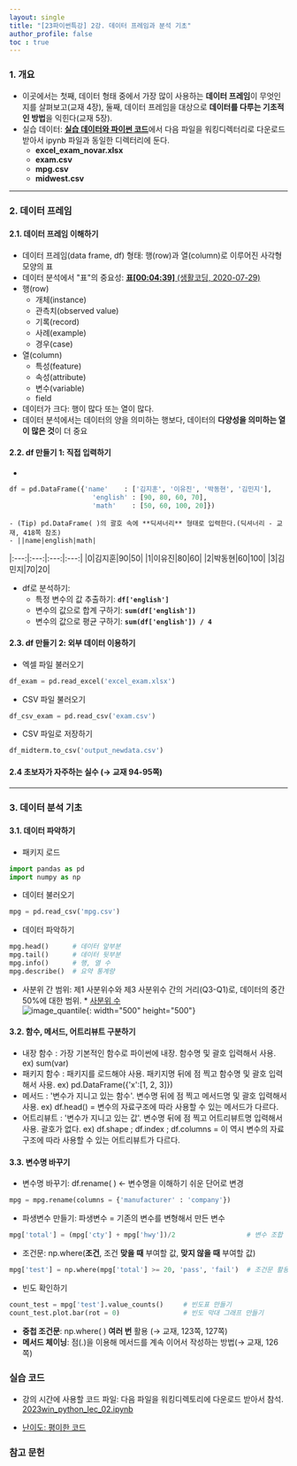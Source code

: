 ```yaml
---
layout: single
title: "[23파이썬특강] 2강. 데이터 프레임과 분석 기초"
author_profile: false
toc : true
---
```


### 1. 개요
- 이곳에서는 첫째, 데이터 형태 중에서 가장 많이 사용하는 **데이터 프레임**이 무엇인지를 살펴보고(교재 4장), 둘째, 데이터 프레임을 대상으로 **데이터를 다루는 기초적인 방법**을 익힌다(교재 5장).
- 실습 데이터: [**실습 데이터와 파이썬 코드**](https://github.com/youngwoos/Doit_Python)에서 다음 파일을 워킹디렉터리로 다운로드 받아서 ipynb 파일과 동일한 디렉터리에 둔다.
	- **excel_exam_novar.xlsx**
	- **exam.csv**
	- **mpg.csv**
	- **midwest.csv**

---

### 2. 데이터 프레임
#### 2.1. 데이터 프레임 이해하기
- 데이터 프레임(data frame, df) 형태: 행(row)과 열(column)로 이루어진 사각형 모양의 표
- 데이터 분석에서 "표"의 중요성: [**표[00:04:39]** (생활코딩, 2020-07-29)](https://www.youtube.com/watch?v=dzNsDGXuCBg)
- 행(row)
	 - 개체(instance)  
	 - 관측치(observed value)  
	 - 기록(record)  
	 - 사례(example)  
	 - 경우(case)  
- 열(column)  
	 - 특성(feature)  
	 - 속성(attribute)  
	 - 변수(variable)  
	 - field  
- 데이터가 크다: 행이 많다 또는 열이 많다.
- 데이터 분석에서는 데이터의 양을 의미하는 행보다, 데이터의 **다양성을 의미하는 열이 많은 것**이 더 중요

#### 2.2. df 만들기 1: 직접 입력하기
- <br> 
```python  
df = pd.DataFrame({'name'    : ['김지훈', '이유진', '박동현', '김민지'],
                     'english' : [90, 80, 60, 70],
                     'math'    : [50, 60, 100, 20]})
```
    - (Tip) pd.DataFrame( )의 괄호 속에 **딕셔너리** 형태로 입력한다.(딕셔너리 - 교재, 418쪽 참조)
    - ||name|english|math|
|:---:|:---:|:---:|:---:|
|0|김지훈|90|50|
|1|이유진|80|60|
|2|박동현|60|100|
|3|김민지|70|20|

- df로 분석하기: 
    - 특정 변수의 값 추출하기: **```df['english']```**
    - 변수의 값으로 합계 구하기: **```sum(df['english'])```**
    - 변수의 값으로 평균 구하기: **```sum(df['english']) / 4```**

#### 2.3. df 만들기 2: 외부 데이터 이용하기
- 엑셀 파일 불러오기 
```python
df_exam = pd.read_excel('excel_exam.xlsx')
```
- CSV 파일 불러오기
```python
df_csv_exam = pd.read_csv('exam.csv')
```
- CSV 파일로 저장하기
```python
df_midterm.to_csv('output_newdata.csv')
```

#### 2.4 초보자가 자주하는 실수 (&rarr; 교재 94-95쪽)

---

### 3. 데이터 분석 기초

#### 3.1. 데이터 파악하기
- 패키지 로드
```python
import pandas as pd
import numpy as np
```
- 데이터 불러오기
```python
mpg = pd.read_csv('mpg.csv')
```
- 데이터 파악하기
```python
mpg.head()      # 데이터 앞부분
mpg.tail()      # 데이터 뒷부분
mpg.info()      # 행, 열 수
mpg.describe()  # 요약 통계량
```
- 사분위 간 범위: 제1 사분위수와 제3 사분위수 간의 거리(Q3-Q1)로, 데이터의 중간 50%에 대한 범위. * [사분위 수](https://support.minitab.com/ko-kr/minitab/20/help-and-how-to/graphs/boxplot/interpret-the-results/quartiles/)  
![image_quantile](https://github.com/hursoo/2023_winter_python-lecture/assets/39477358/c159d399-6f08-49fa-9a5e-105b4c818608){: width="500" height="500"} 

#### 3.2. 함수, 메서드, 어트리뷰트 구분하기
- 내장 함수 : 가장 기본적인 함수로 파이썬에 내장. 함수명 및 괄호 입력해서 사용. ex) sum(var)
- 패키지 함수 : 패키지를 로드해야 사용. 패키지명 뒤에 점 찍고 함수명 및 괄호 입력해서 사용. ex) pd.DataFrame({'x':[1, 2, 3]})
- 메서드 : '변수가 지니고 있는 함수'. 변수명 뒤에 점 찍고 메서드명 및 괄호 입력해서 사용. ex) df.head() = 변수의 자료구조에 따라 사용할 수 있는 메서드가 다르다.
- 어트리뷰트 : '변수가 지니고 있는 값'. 변수명 뒤에 점 찍고 어트리뷰트명 입력해서 사용. 괄호가 없다.  ex) df.shape ; df.index ; df.columns = 이 역시 변수의 자료구조에 따라 사용할 수 있는 어트리뷰트가 다르다.


#### 3.3. 변수명 바꾸기
- 변수명 바꾸기: df.rename( ) &larr; 변수명을 이해하기 쉬운 단어로 변경
```python
mpg = mpg.rename(columns = {'manufacturer' : 'company'})
```
- 파생변수 만들기: 파생변수 = 기존의 변수를 변형해서 만든 변수 <br>
```python
mpg['total'] = (mpg['cty'] + mpg['hwy'])/2                  # 변수 조합
```
- 조건문: np.where(**조건**, 조건 **맞을 때** 부여할 값, **맞지 않을 때** 부여할 값)
```python
mpg['test'] = np.where(mpg['total'] >= 20, 'pass', 'fail')  # 조건문 활용
```
- 빈도 확인하기
```python
count_test = mpg['test'].value_counts()     # 빈도표 만들기
count_test.plot.bar(rot = 0)                # 빈도 막대 그래프 만들기
```
- **중첩 조건문**: np.where( ) **여러 번** 활용 (&rarr; 교재, 123쪽, 127쪽)
- **메서드 체이닝**: 점(.)을 이용해 메서드를 계속 이어서 작성하는 방법(&rarr; 교재, 126쪽)

### 실습 코드
- 강의 시간에 사용할 코드 파일: 다음 파일을 워킹디렉토리에 다운로드 받아서 참석. [2023win_python_lec_02.ipynb](https://github.com/hursoo/2023_winter_python-lecture/blob/main/excise_code/2023win_python_lec_02.ipynb)

- [난이도: 평이한 코드](http://hursoo.github.io/2023win_python_lec_02_coded/)

### 참고 문헌

